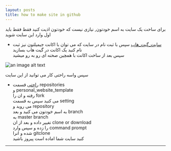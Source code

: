 ```yaml
---
layout: posts
title: how to make site in github
---
```

برای ساخت یک سایت به اسم خودتون, نیازی نیست که خودتون اذیت کنید فقط فقط باید اول وارد این سایت شوید
* [سایت_گیت_هاب](https://www.github.com/)
سپس با ثبت نام  در سایت که می توان با اکانت جیمیلتون نیز ثبت نام کنید
یک اکانت در گیت هاب بسازید
<br>سپس بعد از ساخت اکانت با همچین صحنه ای رو به رو میشید



![an image alt text]({{amirsmvt.github.io}}\dev\assets\images7.jpg "help")


سپس واسه راحتی کار می توانید از این سایت 
* [راحتی](https://www.github.com/sauleh/)
قسمت
repositories<br>
و 
personal_website_template<br>
رفته و ان را 
fork <br>
می کنید
سپس به قسمت 
setting <br>
می روید و 
repository<br>
به اسم خودتون می کنید و بعد 
branch<br>
به
master branch<br>
تغییر داده 
و بعد از ان
clone or download <br>
را زده و سپس وارد
command prompt<br>
شده و انرا 
gitclone <br>
کنید
سایت شما اماده است
پیروز باشید
 


---

